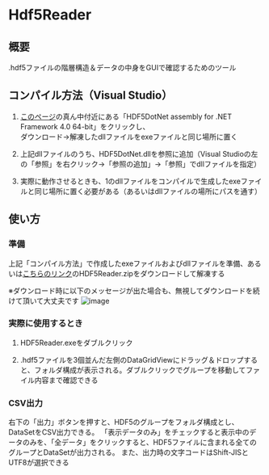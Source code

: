 # Hdf5Reader
## 概要
.hdf5ファイルの階層構造＆データの中身をGUIで確認するためのツール

## コンパイル方法（Visual Studio）
1. [このページ](http://hdf5.net/default.aspx)の真ん中付近にある「HDF5DotNet assembly for .NET Framework 4.0 64-bit」をクリックし、<br>
ダウンロード→解凍したdllファイルをexeファイルと同じ場所に置く

2. 上記dllファイルのうち、HDF5DotNet.dllを参照に追加（Visual Studioの左の「参照」を右クリック→「参照の追加」→「参照」でdllファイルを指定）

3. 実際に動作させるときも、1のdllファイルをコンパイルで生成したexeファイルと同じ場所に置く必要がある（あるいはdllファイルの場所にパスを通す）

## 使い方
### 準備
上記「コンパイル方法」で作成したexeファイルおよびdllファイルを準備、あるいは[こちらのリンク](https://github.com/c60evaporator/Hdf5Reader/releases/tag/v0.0.0)のHDF5Reader.zipをダウンロードして解凍する

※ダウンロード時に以下のメッセージが出た場合も、無視してダウンロードを続けて頂いて大丈夫です
![image](https://user-images.githubusercontent.com/59557625/117273659-4d977b80-ae97-11eb-8475-4f2c3935edf6.png)

### 実際に使用するとき
1. HDF5Reader.exeをダブルクリック

2. .hdf5ファイルを3個並んだ左側のDataGridViewにドラッグ＆ドロップすると、フォルダ構成が表示される。ダブルクリックでグループを移動してファイル内容まで確認できる

### CSV出力
右下の「出力」ボタンを押すと、HDF5のグループをフォルダ構成とし、DataSetをCSV出力できる。
「表示データのみ」をチェックすると表示中のデータのみを、「全データ」をクリックすると、HDF5ファイルに含まれる全てのグループとDataSetが出力される。
また、出力時の文字コードはShift-JISとUTF8が選択できる
